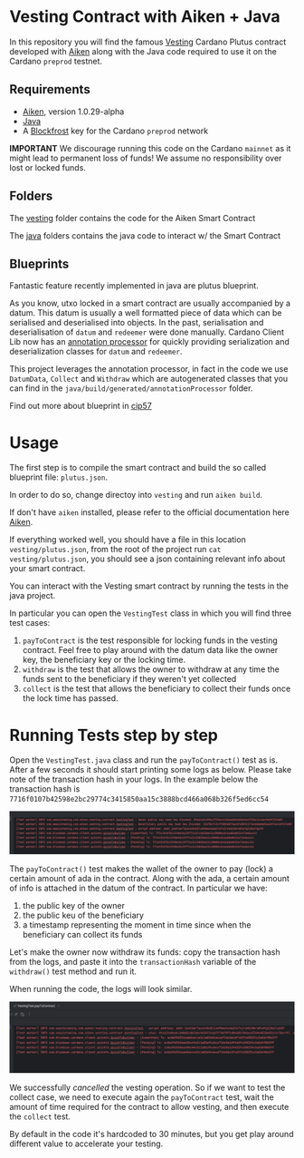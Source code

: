 # Vesting Contract with Aiken + Java 

In this repository you will find the famous [Vesting](https://aiken-lang.org/example--vesting) Cardano Plutus contract 
developed with [Aiken](https://aiken-lang.org/) along with the Java code required to use it on the Cardano `preprod` testnet.

## Requirements

* [Aiken](https://aiken-lang.org/), version 1.0.29-alpha
* [Java](https://www.oracle.com/java/technologies/downloads/)
* A [Blockfrost](https://blockfrost.io/) key for the Cardano `preprod` network

**IMPORTANT** We discourage running this code on the Cardano `mainnet` as it might lead to permanent loss of funds! We
assume no responsibility over lost or locked funds. 

## Folders

The [vesting](vesting) folder contains the code for the Aiken Smart Contract

The [java](java) folders contains the java code to interact w/ the Smart Contract

## Blueprints

Fantastic feature recently implemented in java are plutus blueprint.

As you know, utxo locked in a smart contract are usually accompanied by a datum. This datum is usually a well formatted
piece of data which can be serialised and deserialised into objects. In the past, serialisation and deserialisation of 
`datum` and `redeemer` were done manually. Cardano Client Lib now has an [annotation processor](https://github.com/bloxbean/cardano-client-lib/tree/master/annotation-processor)
for quickly providing serialization and deserialization classes for `datum` and `redeemer`.

This project leverages the annotation processor, in fact in the code we use `DatumData`, `Collect` and `Withdraw` which are
autogenerated classes that you can find in the `java/build/generated/annotationProcessor` folder.

Find out more about blueprint in [cip57](https://cips.cardano.org/cip/CIP-0057)

# Usage 

The first step is to compile the smart contract and build the so called blueprint file: `plutus.json`.

In order to do so, change directoy into `vesting` and run `aiken build`. 

If don't have `aiken` installed, please refer to the official documentation here [Aiken](https://aiken-lang.org/).

If everything worked well, you should have a file in this location `vesting/plutus.json`, from the root of the project
run `cat vesting/plutus.json`, you should see a json containing relevant info about your smart contract.

You can interact with the Vesting smart contract by running the tests in the java project.

In particular you can open the `VestingTest` class in which you will find three test cases:

1. `payToContract` is the test responsible for locking funds in the vesting contract. Feel free to play around with the datum
data like the owner key, the beneficiary key or the locking time.
2. `withdraw` is the test that allows the owner to withdraw at any time the funds sent to the beneficiary if they weren't yet collected
3. `collect` is the test that allows the beneficiary to collect their funds once the lock time has passed.

# Running Tests step by step

Open the `VestingTest.java` class and run the `payToContract()` test as is. After a few seconds it should start printing
some logs as below. Please take note of the transaction hash in your logs. In the example below the transaction hash is
`7716f0107b42598e2bc29774c3415850aa15c3888bcd466a068b326f5ed6cc54`

![Send to Contract.png](images/send-to-contract.png)

The `payToContract()` test makes the wallet of the owner to pay (lock) a certain amount of ada in the contract. Along with 
the ada, a certain amount of info is attached in the datum of the contract. In particular we have:
1. the public key of the owner
2. the public keu of the beneficiary
3. a timestamp representing the moment in time since when the beneficiary can collect its funds

Let's make the owner now withdraw its funds: copy the transaction hash from the logs, and paste it into the `transactionHash` variable
of the `withdraw()` test method and run it.

When running the code, the logs will look similar.

![Withdraw from contract.png](images/withdraw.png)

We successfully _cancelled_ the vesting operation. So if we want to test the collect case, we need to execute again the `payToContract`
test, wait the amount of time required for the contract to allow vesting, and then execute the `collect` test.

By default in the code it's hardcoded to 30 minutes, but you get play around different value to accelerate your testing.
